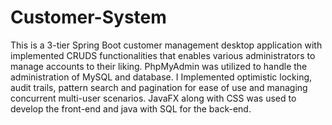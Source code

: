 # Customer-System
This is a 3-tier Spring Boot customer management desktop application with implemented CRUDS functionalities that enables various administrators to manage accounts to their liking. PhpMyAdmin was utilized to handle the administration of MySQL and database. I Implemented optimistic locking, audit trails, pattern search and pagination for ease of use and managing concurrent multi-user scenarios. JavaFX along with CSS was used to develop the front-end and java with SQL for the back-end.
